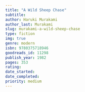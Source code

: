 ```yaml
---
title: "A Wild Sheep Chase"
subtitle: 
author: Haruki Murakami
author_last: Murakami
slug: murakami-a-wild-sheep-chase
type: fiction
img: true
genre: modern
isbn: 9780375718946
goodreads_id: 11298
publish_year: 1982
pages: 353
rating: 
date_started:
date_completed:
priority: medium
---
```

